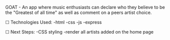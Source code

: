 GOAT - An app where music enthusiasts can declare who they believe to be the "Greatest of all time" as well as comment on a peers artist choice.



☐ Technologies Used: 
-html
-css
-js
-express



☐ Next Steps: 
-CSS styling
-render all artists added on the home page
